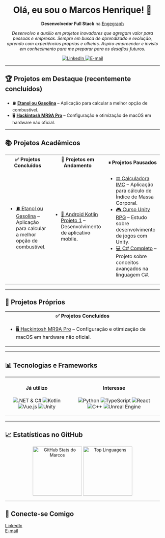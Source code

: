 <h1 align="center">Olá, eu sou o Marcos Henrique! 👋</h1>

<p align="center">
  <strong>Desenvolvedor Full Stack</strong> na <a href="https://engegraph.com.br" target="_blank">Engegraph</a>
</p>

<p align="center">
  <em>
    Desenvolvo e auxilio em projetos inovadores que agregam valor para pessoas e empresas.  
    Sempre em busca de aprendizado e evolução, aprendo com experiências próprias e alheias.  
    Aspiro empreender e invisto em conhecimento para me preparar para os desafios futuros.
  </em>
</p>

<div align="center">
  <!-- Botões de contato e perfil -->
  <a href="https://www.linkedin.com/in/marcoshenrique-developer/" target="_blank">
    <img src="https://img.shields.io/badge/LinkedIn-%230077B5?style=for-the-badge&logo=linkedin&logoColor=white" alt="LinkedIn"/>
  </a>
  <a href="mailto:marcosriderbr@outlook.com" target="_blank">
    <img src="https://img.shields.io/badge/Email-Contato-brightgreen?style=for-the-badge&logo=gmail" alt="E-mail"/>
  </a>
</div>

<hr/>

## 🏆 Projetos em Destaque (recentemente concluídos)

- ⛽ **[Etanol ou Gasolina](https://github.com/midnightbr/EtanolOuGasolina)** – Aplicação para calcular a melhor opção de combustível.  
- 🖥 **[Hackintosh MR9A Pro](https://github.com/midnightbr/hackintosh-mr9apro-6750xt)** – Configuração e otimização de macOS em hardware não oficial.  

---

## 📚 Projetos Acadêmicos

<div align="center">
  <table>
    <tr>
      <th>✅ Projetos Concluídos</th>
      <th>🚧 Projetos em Andamento</th>
      <th>⏸ Projetos Pausados</th>
    </tr>
    <tr>
      <td>
        <ul>
          <li><a href="https://github.com/midnightbr/EtanolOuGasolina">⛽ Etanol ou Gasolina</a> – Aplicação para calcular a melhor opção de combustível.</li>
        </ul>
      </td>
      <td>
        <ul>
          <li><a href="https://github.com/midnightbr/Android-Kotlin-Projeto1">📱 Android Kotlin Projeto 1</a> – Desenvolvimento de aplicativo mobile.</li>
        </ul>
      </td>
      <td>
        <ul>
          <li><a href="https://github.com/midnightbr/CalculadoraIMC">⚖️ Calculadora IMC</a> – Aplicação para cálculo de Índice de Massa Corporal.</li>
          <li><a href="https://github.com/midnightbr/Curso-Unity-RPG">🎮 Curso Unity RPG</a> – Estudo sobre desenvolvimento de jogos com Unity.</li>
          <li><a href="https://github.com/midnightbr/CSharp-Completo">💻 C# Completo</a> – Projeto sobre conceitos avançados na linguagem C#.</li>
        </ul>
      </td>
    </tr>
  </table>
</div>

---

## 🚀 Projetos Próprios

<div align="center">
  <table>
    <tr>
      <th>✅ Projetos Concluídos</th>
    </tr>
    <tr>
      <td>
        <ul>
          <li><a href="https://github.com/midnightbr/hackintosh-mr9apro-6750xt">🖥 Hackintosh MR9A Pro</a> – Configuração e otimização de macOS em hardware não oficial.</li>
        </ul>
      </td>
    </tr>
  </table>
</div>

---

## 📊 Tecnologias e Frameworks

<div align="center">
  <table>
    <tr>
      <td align="center" valign="top">
        <h4>Já utilizo</h4>
        <p>
          <img src="https://img.shields.io/badge/.NET%20%26%20C%23-512BD4?style=flat-square&logo=dotnet&logoColor=white" alt=".NET & C#"/>
          <img src="https://img.shields.io/badge/Kotlin-F18E33?style=flat-square&logo=kotlin&logoColor=white" alt="Kotlin"/>
          <img src="https://img.shields.io/badge/Vue.js-4FC08D?style=flat-square&logo=vue.js&logoColor=white" alt="Vue.js"/>
          <img src="https://img.shields.io/badge/Unity-000000?style=flat-square&logo=unity&logoColor=white" alt="Unity"/>
        </p>
      </td>
      <td align="center" valign="top">
        <h4>Interesse</h4>
        <p>
          <img src="https://img.shields.io/badge/Python-3776AB?style=flat-square&logo=python&logoColor=white" alt="Python"/>
          <img src="https://img.shields.io/badge/TypeScript-007ACC?style=flat-square&logo=typescript&logoColor=white" alt="TypeScript"/>
          <img src="https://img.shields.io/badge/React-61DAFB?style=flat-square&logo=react&logoColor=white" alt="React"/>
          <img src="https://img.shields.io/badge/C++-00599C?style=flat-square&logo=c%2B%2B&logoColor=white" alt="C++"/>
          <img src="https://img.shields.io/badge/Unreal%20Engine-0E1128?style=flat-square&logo=unrealengine&logoColor=white" alt="Unreal Engine"/>
        </p>
      </td>
    </tr>
  </table>
</div>

---

## 📈 Estatísticas no GitHub

<p align="center">
  <img height="160" src="https://github-readme-stats.vercel.app/api?username=midnightbr&show_icons=true&theme=github_dark&hide_border=true&count_private=true" alt="GitHub Stats do Marcos"/>
  <img height="160" src="https://github-readme-stats.vercel.app/api/top-langs/?username=midnightbr&layout=compact&theme=github_dark&hide_border=true&langs_count=8" alt="Top Linguagens"/>
</p>

---

## 🔗 Conecte-se Comigo

[LinkedIn](https://www.linkedin.com/in/marcoshenrique-developer/)  
[E-mail](mailto:marcosriderbr@outlook.com)  
